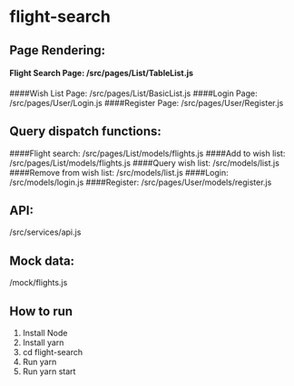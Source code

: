 # flight-search

## Page Rendering:
#### Flight Search Page: /src/pages/List/TableList.js
####Wish List Page: /src/pages/List/BasicList.js
####Login Page: /src/pages/User/Login.js
####Register Page: /src/pages/User/Register.js

## Query dispatch functions:
####Flight search: /src/pages/List/models/flights.js
####Add to wish list: /src/pages/List/models/flights.js
####Query wish list: /src/models/list.js
####Remove from wish list: /src/models/list.js
####Login: /src/models/login.js
####Register: /src/pages/User/models/register.js

## API:
/src/services/api.js

## Mock data:
/mock/flights.js

## How to run
1. Install Node
2. Install yarn
3. cd flight-search
4. Run yarn
5. Run yarn start
